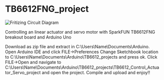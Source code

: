 TB6612FNG_project
======================================================================================================


![Fritizing Circuit Diagram](../images/circuit_diagram.PNG)

Controlling an linear actuator and servo motor with SparkFUN TB6612FNG breakout board and Arduino Uno

Download as zip file and extract in C:\Users\Name\Documents\Arduino.
Open Arduino IDE and click FILE->Preferences
Change Sketchbook location to C:\Users\Name\Documents\Arduino\TB6612_projects and press ok.
Click FILE->Open and navigate to C:\Users\Name\Documents\Arduino\TB6612_projects\TB6612_Control_Actuator_Servo_project and open the project.
Compile and upload and enjoy!!
